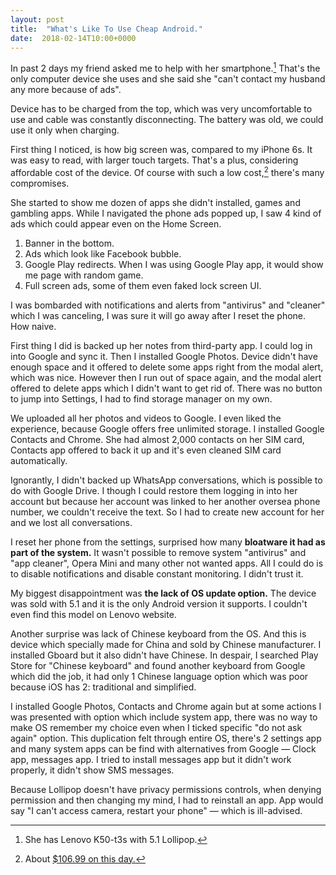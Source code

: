 ```yaml
---
layout: post
title:  "What's Like To Use Cheap Android."
date:  2018-02-14T10:00+0000
---
```


In past 2 days my friend asked me to help with her smartphone.[^1] That's the only computer device she uses and she said she "can't contact my husband any more because of ads".

Device has to be charged from the top, which was very uncomfortable to use and cable was constantly disconnecting. The battery was old, we could use it only when charging.

First thing I noticed, is how big screen was, compared to my iPhone 6s. It was easy to read, with larger touch targets. That's a plus, considering affordable cost of the device. Of course with such a low cost,[^2] there's many compromises.

She started to show me dozen of apps she didn't installed, games and gambling apps. While I navigated the phone ads popped up, I saw 4 kind of ads which could appear even on the Home Screen.

1. Banner in the bottom.
2. Ads which look like Facebook bubble.
3. Google Play redirects. When I was using Google Play app, it would show me page with random game.
4. Full screen ads, some of them even faked lock screen UI.

I was bombarded with notifications and alerts from "antivirus" and "cleaner" which I was canceling, I was sure it will go away after I reset the phone. How naive.

First thing I did is backed up her notes from third-party app. I could log in into Google and sync it. Then I installed Google Photos. Device didn't have enough space and it offered to delete some apps right from the modal alert, which was nice. However then I run out of space again, and the modal alert offered to delete apps which I didn't want to get rid of. There was no button to jump into Settings, I had to find storage manager on my own.

We uploaded all her photos and videos to Google. I even liked the experience, because Google offers free unlimited storage. I installed Google Contacts and Chrome. She had almost 2,000 contacts on her SIM card, Contacts app offered to back it up and it's even cleaned SIM card automatically.

Ignorantly, I didn't backed up WhatsApp conversations, which is possible to do with Google Drive. I though I could restore them logging in into her account but because her account was linked to her another oversea phone number, we couldn't receive the text. So I had to create new account for her and we lost all conversations.

I reset her phone from the settings, surprised how many **bloatware it had as part of the system.** It wasn't possible to remove system "antivirus" and "app cleaner", Opera Mini and many other not wanted apps. All I could do is to disable notifications and disable constant monitoring. I didn't trust it.

My biggest disappointment was **the lack of OS update option.** The device was sold with 5.1 and it is the only Android version it supports. I couldn't even find this model on Lenovo website.

Another surprise was lack of Chinese keyboard from the OS. And this is device which specially made for China and sold by Chinese manufacturer. I installed Gboard  but it also didn't have Chinese. In despair, I searched Play Store for "Chinese keyboard" and found another keyboard from Google which did the job, it had only 1 Chinese language option which was poor because iOS has 2: traditional and simplified.

I installed Google Photos, Contacts and Chrome again but at some actions I was presented with option which include system app, there was no way to make OS remember my choice even when I ticked specific "do not ask again" option. This duplication felt through entire OS, there's 2 settings app and many system apps can be find with alternatives from Google — Clock app, messages app. I tried to install messages app but it didn't work properly, it didn't show SMS messages.

Because Lollipop doesn't have privacy permissions controls, when denying permission and then changing my mind, I had to reinstall an app. App would say "I can't access camera, restart your phone" — which is ill-advised.

[^1]: She has Lenovo K50-t3s with 5.1 Lollipop. 
[^2]: About [$106.99 on this day.](https://www.pdevice.com/product/lenovo-k3-note-k50-t3s-price-specs)


